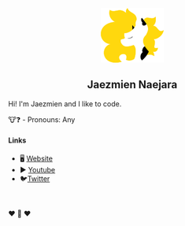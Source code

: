 <div align="center">
    <img src="https://raw.githubusercontent.com/Jaezmien/Jaezmien/master/images/logo.png">
    <h2>Jaezmien Naejara</h2>
</div>

Hi! I'm Jaezmien and I like to code.

🐮❓ - Pronouns: Any


#### Links

- 🖥 [Website](https://jaezmien.heysora.net/)
- ▶ [Youtube](https://www.youtube.com/channel/UCTXYVbsNeYEZfYEv6YaWc8A)
- 🐦[Twitter](https://twitter.com/jaezmien)

<br><br>
❤ 🐄 ❤

<!--
**Jaezmien/Jaezmien** is a ✨ _special_ ✨ repository because its `README.md` (this file) appears on your GitHub profile.

Here are some ideas to get you started:

- 🔭 I’m currently working on ...
- 🌱 I’m currently learning ...
- 👯 I’m looking to collaborate on ...
- 🤔 I’m looking for help with ...
- 💬 Ask me about ...
- 📫 How to reach me: ...
- 😄 Pronouns: ...
- ⚡ Fun fact: ...
-->
